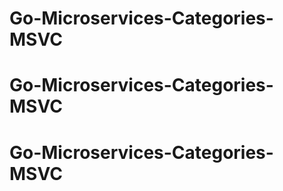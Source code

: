 # Go-Microservices-Categories-MSVC
# Go-Microservices-Categories-MSVC
# Go-Microservices-Categories-MSVC
